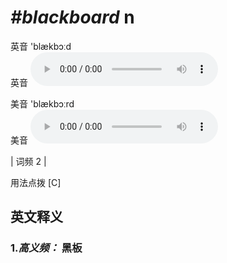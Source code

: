 # ***\#blackboard*** n
英音 'blækbɔːd  
英音
<audio src="./media/blackboard-B.aac" controls="controls"></audio>

美音 'blækbɔːrd  
美音
<audio src="./media/blackboard.aac" controls="controls"></audio>



| 词频 2 |  

用法点拨  [C]

英文释义
---
### 1.*高义频：* **黑板**  


